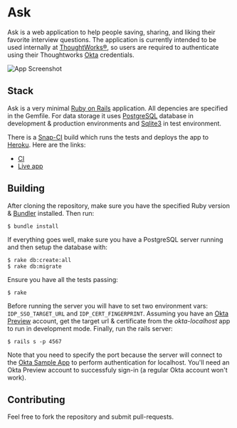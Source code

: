 # Ask

Ask is a web application to help people saving, sharing, and liking their favorite interview questions. The application is currently intended to be used internally at [ThoughtWorks®](http://www.thoughtworks.com), so users are required to authenticate using their Thoughtworks [Okta](https://thoughtworks.okta.com) credentials.

![App Screenshot](http://bit.ly/1896btH)

## Stack

Ask is a very minimal [Ruby on Rails](https://github.com/rails/rails) application. All depencies are specified in the Gemfile. For data storage it uses [PostgreSQL](http://postgresql.org) database in development & production environments and [Sqlite3](http://sqlite.org) in test environment.

There is a [Snap-CI](http://snap-ci.com) build which runs the tests and deploys the app to [Heroku](http://heroku.com). Here are the links:

* [CI](https://snap-ci.com/vvgomes/ask/branch/master)
* [Live app](https://askapp.herokuapp.com)

## Building

After cloning the repository, make sure you have the specified Ruby version & [Bundler](http://bundler.io) installed. Then run:

```
$ bundle install
```

If everything goes well, make sure you have a PostgreSQL server running and then setup the database with:

```
$ rake db:create:all
$ rake db:migrate
```

Ensure you have all the tests passing:

```
$ rake
```

Before running the server you will have to set two environment vars: `IDP_SSO_TARGET_URL` and `IDP_CERT_FINGERPRINT`. Assuming you have an [Okta Preview](https://thoughtworks-admin.oktapreview.com) account, get the target url & certificate from the *okta-localhost* app to run in development mode. Finally, run the rails server:

```
$ rails s -p 4567
```

Note that you need to specify the port because the server will connect to the [Okta Sample App](https://thoughtworks.oktapreview.com/app/UserHome) to perform authentication for localhost. You'll need an Okta Preview account to successfuly sign-in (a regular Okta account won't work).

## Contributing

Feel free to fork the repository and submit pull-requests.
